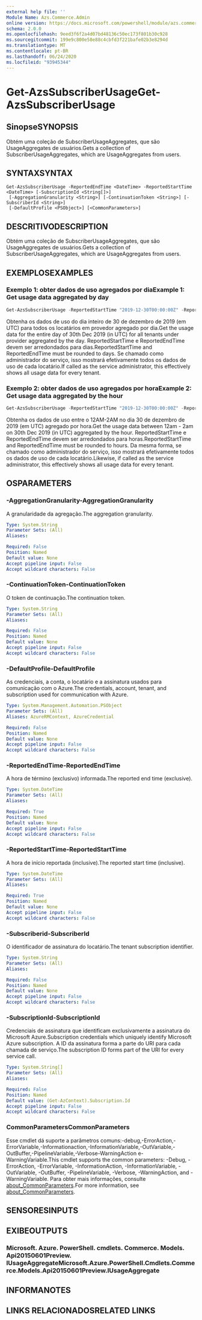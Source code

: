 ```yaml
---
external help file: ''
Module Name: Azs.Commerce.Admin
online version: https://docs.microsoft.com/powershell/module/azs.commerce.admin/get-azssubscriberusage
schema: 2.0.0
ms.openlocfilehash: 9eed3f6f2a4d07bd48136c50ec173f801b30c928
ms.sourcegitcommit: 199e9c800e58e88c4cbfd3f221bafe02b3e8294d
ms.translationtype: MT
ms.contentlocale: pt-BR
ms.lasthandoff: 06/24/2020
ms.locfileid: "93945344"
---
```

# <span data-ttu-id="b40bc-101">Get-AzsSubscriberUsage</span><span class="sxs-lookup"><span data-stu-id="b40bc-101">Get-AzsSubscriberUsage</span></span>

## <span data-ttu-id="b40bc-102">Sinopse</span><span class="sxs-lookup"><span data-stu-id="b40bc-102">SYNOPSIS</span></span>
<span data-ttu-id="b40bc-103">Obtém uma coleção de SubscriberUsageAggregates, que são UsageAggregates de usuários.</span><span class="sxs-lookup"><span data-stu-id="b40bc-103">Gets a collection of SubscriberUsageAggregates, which are UsageAggregates from users.</span></span>

## <span data-ttu-id="b40bc-104">SYNTAX</span><span class="sxs-lookup"><span data-stu-id="b40bc-104">SYNTAX</span></span>

```
Get-AzsSubscriberUsage -ReportedEndTime <DateTime> -ReportedStartTime <DateTime> [-SubscriptionId <String[]>]
 [-AggregationGranularity <String>] [-ContinuationToken <String>] [-SubscriberId <String>]
 [-DefaultProfile <PSObject>] [<CommonParameters>]
```

## <span data-ttu-id="b40bc-105">DESCRITIVO</span><span class="sxs-lookup"><span data-stu-id="b40bc-105">DESCRIPTION</span></span>
<span data-ttu-id="b40bc-106">Obtém uma coleção de SubscriberUsageAggregates, que são UsageAggregates de usuários.</span><span class="sxs-lookup"><span data-stu-id="b40bc-106">Gets a collection of SubscriberUsageAggregates, which are UsageAggregates from users.</span></span>

## <span data-ttu-id="b40bc-107">EXEMPLOS</span><span class="sxs-lookup"><span data-stu-id="b40bc-107">EXAMPLES</span></span>

### <span data-ttu-id="b40bc-108">Exemplo 1: obter dados de uso agregados por dia</span><span class="sxs-lookup"><span data-stu-id="b40bc-108">Example 1: Get usage data aggregated by day</span></span>
```powershell
Get-AzsSubscriberUsage -ReportedStartTime "2019-12-30T00:00:00Z" -ReportedEndTime "2019-12-31T00:00:00Z" -AggregationGranularity Daily
```

<span data-ttu-id="b40bc-109">Obtenha os dados de uso do dia inteiro de 30 de dezembro de 2019 (em UTC) para todos os locatários em provedor agregado por dia.</span><span class="sxs-lookup"><span data-stu-id="b40bc-109">Get the usage data for the entire day of 30th Dec 2019 (in UTC) for all tenants under provider aggregated by the day.</span></span>
<span data-ttu-id="b40bc-110">ReportedStartTime e ReportedEndTime devem ser arredondados para dias.</span><span class="sxs-lookup"><span data-stu-id="b40bc-110">ReportedStartTime and ReportedEndTime must be rounded to days.</span></span>
<span data-ttu-id="b40bc-111">Se chamado como administrador do serviço, isso mostrará efetivamente todos os dados de uso de cada locatário.</span><span class="sxs-lookup"><span data-stu-id="b40bc-111">If called as the service administrator, this effectively shows all usage data for every tenant.</span></span>

### <span data-ttu-id="b40bc-112">Exemplo 2: obter dados de uso agregados por hora</span><span class="sxs-lookup"><span data-stu-id="b40bc-112">Example 2: Get usage data aggregated by the hour</span></span>
```powershell
Get-AzsSubscriberUsage -ReportedStartTime "2019-12-30T00:00:00Z" -ReportedEndTime "2019-12-30T02:00:00Z" -AggregationGranularity Hourly
```

<span data-ttu-id="b40bc-113">Obtenha os dados de uso entre o 12AM-2AM no dia 30 de dezembro de 2019 (em UTC) agregado por hora.</span><span class="sxs-lookup"><span data-stu-id="b40bc-113">Get the usage data between  12am - 2am on 30th Dec 2019 (in UTC) aggregated by the hour.</span></span>
<span data-ttu-id="b40bc-114">ReportedStartTime e ReportedEndTime devem ser arredondados para horas.</span><span class="sxs-lookup"><span data-stu-id="b40bc-114">ReportedStartTime and ReportedEndTime must be rounded to hours.</span></span>
<span data-ttu-id="b40bc-115">Da mesma forma, se chamado como administrador do serviço, isso mostrará efetivamente todos os dados de uso de cada locatário.</span><span class="sxs-lookup"><span data-stu-id="b40bc-115">Likewise, if called as the service administrator, this effectively shows all usage data for every tenant.</span></span>

## <span data-ttu-id="b40bc-116">OS</span><span class="sxs-lookup"><span data-stu-id="b40bc-116">PARAMETERS</span></span>

### <span data-ttu-id="b40bc-117">-AggregationGranularity</span><span class="sxs-lookup"><span data-stu-id="b40bc-117">-AggregationGranularity</span></span>
<span data-ttu-id="b40bc-118">A granularidade da agregação.</span><span class="sxs-lookup"><span data-stu-id="b40bc-118">The aggregation granularity.</span></span>

```yaml
Type: System.String
Parameter Sets: (All)
Aliases:

Required: False
Position: Named
Default value: None
Accept pipeline input: False
Accept wildcard characters: False

```

### <span data-ttu-id="b40bc-119">-ContinuationToken</span><span class="sxs-lookup"><span data-stu-id="b40bc-119">-ContinuationToken</span></span>
<span data-ttu-id="b40bc-120">O token de continuação.</span><span class="sxs-lookup"><span data-stu-id="b40bc-120">The continuation token.</span></span>

```yaml
Type: System.String
Parameter Sets: (All)
Aliases:

Required: False
Position: Named
Default value: None
Accept pipeline input: False
Accept wildcard characters: False

```

### <span data-ttu-id="b40bc-121">-DefaultProfile</span><span class="sxs-lookup"><span data-stu-id="b40bc-121">-DefaultProfile</span></span>
<span data-ttu-id="b40bc-122">As credenciais, a conta, o locatário e a assinatura usados para comunicação com o Azure.</span><span class="sxs-lookup"><span data-stu-id="b40bc-122">The credentials, account, tenant, and subscription used for communication with Azure.</span></span>

```yaml
Type: System.Management.Automation.PSObject
Parameter Sets: (All)
Aliases: AzureRMContext, AzureCredential

Required: False
Position: Named
Default value: None
Accept pipeline input: False
Accept wildcard characters: False

```

### <span data-ttu-id="b40bc-123">-ReportedEndTime</span><span class="sxs-lookup"><span data-stu-id="b40bc-123">-ReportedEndTime</span></span>
<span data-ttu-id="b40bc-124">A hora de término (exclusivo) informada.</span><span class="sxs-lookup"><span data-stu-id="b40bc-124">The reported end time (exclusive).</span></span>

```yaml
Type: System.DateTime
Parameter Sets: (All)
Aliases:

Required: True
Position: Named
Default value: None
Accept pipeline input: False
Accept wildcard characters: False

```

### <span data-ttu-id="b40bc-125">-ReportedStartTime</span><span class="sxs-lookup"><span data-stu-id="b40bc-125">-ReportedStartTime</span></span>
<span data-ttu-id="b40bc-126">A hora de início reportada (inclusive).</span><span class="sxs-lookup"><span data-stu-id="b40bc-126">The reported start time (inclusive).</span></span>

```yaml
Type: System.DateTime
Parameter Sets: (All)
Aliases:

Required: True
Position: Named
Default value: None
Accept pipeline input: False
Accept wildcard characters: False

```

### <span data-ttu-id="b40bc-127">-Subscriberid</span><span class="sxs-lookup"><span data-stu-id="b40bc-127">-SubscriberId</span></span>
<span data-ttu-id="b40bc-128">O identificador de assinatura do locatário.</span><span class="sxs-lookup"><span data-stu-id="b40bc-128">The tenant subscription identifier.</span></span>

```yaml
Type: System.String
Parameter Sets: (All)
Aliases:

Required: False
Position: Named
Default value: None
Accept pipeline input: False
Accept wildcard characters: False

```

### <span data-ttu-id="b40bc-129">-SubscriptionId</span><span class="sxs-lookup"><span data-stu-id="b40bc-129">-SubscriptionId</span></span>
<span data-ttu-id="b40bc-130">Credenciais de assinatura que identificam exclusivamente a assinatura do Microsoft Azure.</span><span class="sxs-lookup"><span data-stu-id="b40bc-130">Subscription credentials which uniquely identify Microsoft Azure subscription.</span></span> <span data-ttu-id="b40bc-131">A ID da assinatura forma a parte do URI para cada chamada de serviço.</span><span class="sxs-lookup"><span data-stu-id="b40bc-131">The subscription ID forms part of the URI for every service call.</span></span>

```yaml
Type: System.String[]
Parameter Sets: (All)
Aliases:

Required: False
Position: Named
Default value: (Get-AzContext).Subscription.Id
Accept pipeline input: False
Accept wildcard characters: False

```

### <span data-ttu-id="b40bc-132">CommonParameters</span><span class="sxs-lookup"><span data-stu-id="b40bc-132">CommonParameters</span></span>
<span data-ttu-id="b40bc-133">Esse cmdlet dá suporte a parâmetros comuns:-debug,-ErrorAction,-ErrorVariable,-Informationaction,-InformationVariable,-OutVariable,-OutBuffer,-PipelineVariable,-Verbose-WarningAction e-WarningVariable.</span><span class="sxs-lookup"><span data-stu-id="b40bc-133">This cmdlet supports the common parameters: -Debug, -ErrorAction, -ErrorVariable, -InformationAction, -InformationVariable, -OutVariable, -OutBuffer, -PipelineVariable, -Verbose, -WarningAction, and -WarningVariable.</span></span> <span data-ttu-id="b40bc-134">Para obter mais informações, consulte [about_CommonParameters](http://go.microsoft.com/fwlink/?LinkID=113216).</span><span class="sxs-lookup"><span data-stu-id="b40bc-134">For more information, see [about_CommonParameters](http://go.microsoft.com/fwlink/?LinkID=113216).</span></span>

## <span data-ttu-id="b40bc-135">SENSORES</span><span class="sxs-lookup"><span data-stu-id="b40bc-135">INPUTS</span></span>

## <span data-ttu-id="b40bc-136">EXIBE</span><span class="sxs-lookup"><span data-stu-id="b40bc-136">OUTPUTS</span></span>

### <span data-ttu-id="b40bc-137">Microsoft. Azure. PowerShell. cmdlets. Commerce. Models. Api20150601Preview. IUsageAggregate</span><span class="sxs-lookup"><span data-stu-id="b40bc-137">Microsoft.Azure.PowerShell.Cmdlets.Commerce.Models.Api20150601Preview.IUsageAggregate</span></span>



## <span data-ttu-id="b40bc-138">INFORMA</span><span class="sxs-lookup"><span data-stu-id="b40bc-138">NOTES</span></span>

## <span data-ttu-id="b40bc-139">LINKS RELACIONADOS</span><span class="sxs-lookup"><span data-stu-id="b40bc-139">RELATED LINKS</span></span>

